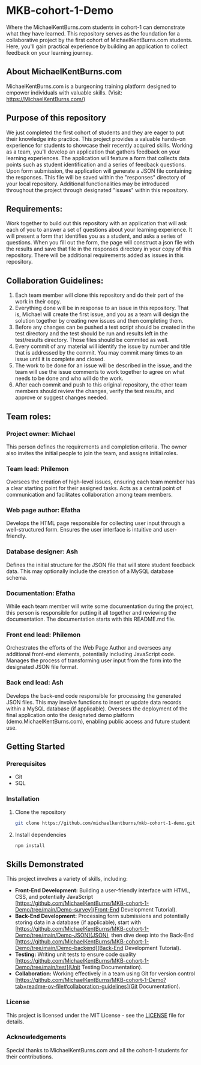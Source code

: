 # MKB-cohort-1-Demo
Where the MichaelKentBurns.com students in cohort-1 can demonstrate what they have learned.
This repository serves as the foundation for a collaborative project by the first cohort of MichaelKentBurns.com students.  Here, you'll gain practical experience by building an application to collect feedback on your learning journey.

## About MichaelKentBurns.com
MichaelKentBurns.com is a burgeoning training platform designed to empower individuals with valuable skills.  (Visit: https://MichaelKentBurns.com/)

## Purpose of this repository

We just completed the first cohort of students and they are eager to put their knowledge into practice.  This project provides a valuable hands-on experience for students to showcase their recently acquired skills.  Working as a team, you'll develop an application that gathers feedback on your learning experiences.  The application will feature a form that collects data points such as student identification and a series of feedback questions.  Upon form submission, the application will generate a JSON file containing the responses.  This file will be saved within the "responses" directory of your local repository.  Additional functionalities may be introduced throughout the project through designated "issues" within this repository.

## Requirements:

Work together to build out this repository with an application that will ask each of you to answer a set of questions about your learning experience.  It will present a form that identifies you as a student, and asks a series of questions.  When you fill out the form, the page will construct a json file with the results and save that file in the responses directory in your copy of this repository.  There will be additional requirements added as issues in this repository.  

## Collaboration Guidelines:
1. Each team member will clone this repository and do their part of the work in their copy.
2. Everything done will be in response to an issue in this repository.  That is, Michael will create the first issue, and you as a team will design the solution together by creating new issues and then completing them. 
3. Before any changes can be pushed a test script should be created in the test directory and the test should be run and results left in the test/results directory.  Those files should be commited as well.
4. Every commit of any material will identify the issue by number and title that is addressed by the commit.  You may commit many times to an issue until it is complete and closed.
5. The work to be done for an issue will be described in the issue, and the team will use the issue comments to work together to agree on what needs to be done and who will do the work.  
6. After each commit and push to this original repository, the other team members should review the changes, verify the test results, and approve or suggest changes needed.  

## Team roles:

### Project owner: Michael
This person defines the requirements and completion criteria.  The owner also invites the initial people to join the team, and assigns initial roles.
### Team lead: Philemon 
Oversees the creation of high-level issues, ensuring each team member has a clear starting point for their assigned tasks.
Acts as a central point of communication and facilitates collaboration among team members.
### Web page author: Efatha  
Develops the HTML page responsible for collecting user input through a well-structured form.
Ensures the user interface is intuitive and user-friendly.
### Database designer: Ash
Defines the initial structure for the JSON file that will store student feedback data. This may optionally include the creation of a MySQL database schema.
### Documentation: Efatha
While each team member will write some documentation during the project, this person is responsible for putting it all together and reviewing the documentation.  The documentation starts with this README.md file.
### Front end lead: Philemon
Orchestrates the efforts of the Web Page Author and oversees any additional front-end elements, potentially including JavaScript code.
Manages the process of transforming user input from the form into the designated JSON file format.
### Back end lead: Ash
Develops the back-end code responsible for processing the generated JSON files. This may involve functions to insert or update data records within a MySQL database (if applicable).
Oversees the deployment of the final application onto the designated demo platform (demo.MichaelKentBurns.com), enabling public access and future student use.

## Getting Started

### Prerequisites
- Git
- SQL

### Installation
1. Clone the repository
    ```bash
    git clone https://github.com/michaelkentburns/mkb-cohort-1-demo.git
    ```
2. Install dependencies
    ```bash
    npm install
    ```

## Skills Demonstrated

This project involves a variety of skills, including:

* **Front-End Development:** Building a user-friendly interface with HTML, CSS, and potentially JavaScript [https://github.com/MichaelKentBurns/MKB-cohort-1-Demo/tree/main/Demo-survey](Front-End Development Tutorial).
* **Back-End Development:** Processing form submissions and potentially storing data in a database (if applicable), start with [https://github.com/MichaelKentBurns/MKB-cohort-1-Demo/tree/main/Demo-JSON](JSON), then dive deep into the Back-End [https://github.com/MichaelKentBurns/MKB-cohort-1-Demo/tree/main/Demo-backend](Back-End Development Tutorial).
* **Testing:** Writing unit tests to ensure code quality [https://github.com/MichaelKentBurns/MKB-cohort-1-Demo/tree/main/test](Unit Testing Documentation).
* **Collaboration:** Working effectively in a team using Git for version control [https://github.com/MichaelKentBurns/MKB-cohort-1-Demo?tab=readme-ov-file#collaboration-guidelines](Git Documentation).

### License
This project is licensed under the MIT License - see the [LICENSE](LICENSE) file for details.

### Acknowledgements
Special thanks to MichaelKentBurns.com and all the cohort-1 students for their contributions.
